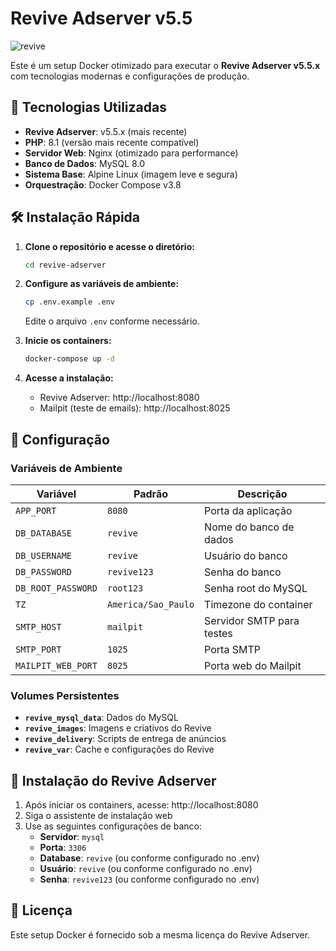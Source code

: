 # Revive Adserver v5.5

<img src="logo.png" alt="revive">

Este é um setup Docker otimizado para executar o **Revive Adserver v5.5.x** com tecnologias modernas e configurações de produção.

## 🚀 Tecnologias Utilizadas

- **Revive Adserver**: v5.5.x (mais recente)
- **PHP**: 8.1 (versão mais recente compatível)
- **Servidor Web**: Nginx (otimizado para performance)
- **Banco de Dados**: MySQL 8.0
- **Sistema Base**: Alpine Linux (imagem leve e segura)
- **Orquestração**: Docker Compose v3.8

## 🛠️ Instalação Rápida

1. **Clone o repositório e acesse o diretório:**
   ```bash
   cd revive-adserver
   ```

2. **Configure as variáveis de ambiente:**
   ```bash
   cp .env.example .env
   ```
   Edite o arquivo `.env` conforme necessário.

3. **Inicie os containers:**
   ```bash
   docker-compose up -d
   ```

4. **Acesse a instalação:**
   - Revive Adserver: http://localhost:8080
   - Mailpit (teste de emails): http://localhost:8025


## 🔧 Configuração

### Variáveis de Ambiente

| Variável | Padrão | Descrição |
|----------|--------|-----------|
| `APP_PORT` | `8080` | Porta da aplicação |
| `DB_DATABASE` | `revive` | Nome do banco de dados |
| `DB_USERNAME` | `revive` | Usuário do banco |
| `DB_PASSWORD` | `revive123` | Senha do banco |
| `DB_ROOT_PASSWORD` | `root123` | Senha root do MySQL |
| `TZ` | `America/Sao_Paulo` | Timezone do container |
| `SMTP_HOST` | `mailpit` | Servidor SMTP para testes |
| `SMTP_PORT` | `1025` | Porta SMTP |
| `MAILPIT_WEB_PORT` | `8025` | Porta web do Mailpit |

### Volumes Persistentes

- **`revive_mysql_data`**: Dados do MySQL
- **`revive_images`**: Imagens e criativos do Revive
- **`revive_delivery`**: Scripts de entrega de anúncios
- **`revive_var`**: Cache e configurações do Revive

## 🎯 Instalação do Revive Adserver

1. Após iniciar os containers, acesse: http://localhost:8080
2. Siga o assistente de instalação web
3. Use as seguintes configurações de banco:
   - **Servidor**: `mysql`
   - **Porta**: `3306`
   - **Database**: `revive` (ou conforme configurado no .env)
   - **Usuário**: `revive` (ou conforme configurado no .env)
   - **Senha**: `revive123` (ou conforme configurado no .env)

## 📄 Licença

Este setup Docker é fornecido sob a mesma licença do Revive Adserver.
